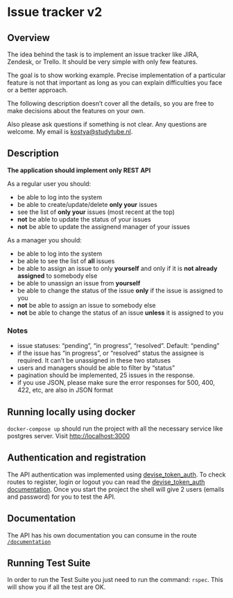 # Issue tracker v2

## Overview

The idea behind the task is to implement an issue tracker like JIRA, Zendesk, or Trello. It should be very simple with only few features.

The goal is to show working example. Precise implementation of a particular feature is not that important as long as you can explain difficulties you face or a better approach.

The following description doesn’t cover all the details, so you are free to make decisions about the features on your own. 

Also please ask questions if something is not clear. Any questions are welcome. My email is kostya@studytube.nl.

## Description

**The application should implement only REST API**

As a regular user you should:
- be able to log into the system
- be able to create/update/delete **only your** issues
- see the list of **only your** issues (most recent at the top)
- **not** be able to update the status of your issues
- **not** be able to update the assignend manager of your issues

As a manager you should:
- be able to log into the system
- be able to see the list of **all** issues
- be able to assign an issue to only **yourself** and only if it is **not already assigned** to somebody else
- be able to unassign an issue from **yourself**
- be able to change the status of the issue **only** if the issue is assigned to you
- **not** be able to assign an issue to somebody else
- **not** be able to change the status of an issue **unless** it is assigned to you

### Notes
- issue statuses: “pending”, “in progress”, “resolved”. Default: “pending”
- if the issue has “in progress”, or “resolved” status the assignee is required. It can’t be unassigned in these two statuses
- users and managers should be able to filter by “status”
- pagination should be implemented, 25 issues in the response.
- if you use JSON, please make sure the error responses for 500, 400, 422, etc, are also in JSON format

## Running locally using docker

`docker-compose up` should run the project with all the necessary service like postgres server.
Visit [http://localhost:3000](http://localhost:3000)

## Authentication and registration
The API authentication was implemented using [devise_token_auth](https://github.com/lynndylanhurley/devise_token_auth).
To check routes to register, login or logout you can read the [devise_token_auth documentation](https://github.com/lynndylanhurley/devise_token_auth/blob/master/docs/usage/README.md).
Once you start the project the shell will give 2 users (emails and password) for you to test the API.

## Documentation
The API has his own documentation you can consume in the route [`/documentation`](http://localhost:3000/documentation)

## Running Test Suite
In order to run the Test Suite you just need to run the command: `rspec`.
This will show you if all the test are OK.
